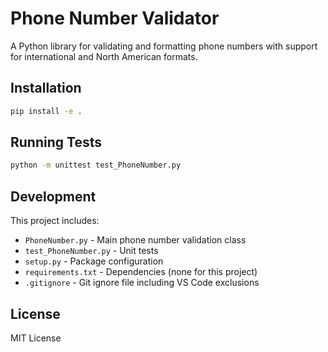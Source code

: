 # Phone Number Validator

A Python library for validating and formatting phone numbers with support for international and North American formats.

## Installation

```bash
pip install -e .
```

## Running Tests

```bash
python -m unittest test_PhoneNumber.py
```

## Development

This project includes:
- `PhoneNumber.py` - Main phone number validation class
- `test_PhoneNumber.py` - Unit tests
- `setup.py` - Package configuration
- `requirements.txt` - Dependencies (none for this project)
- `.gitignore` - Git ignore file including VS Code exclusions

## License

MIT License
